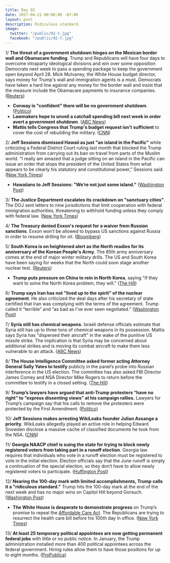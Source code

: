 ```yaml
---
title: Day 92
date: 2017-04-21 00:00:00 -07:00
layout: post
description: Ridiculous standard.
image:
  twitter: "/public/92-t.jpg"
  facebook: "/public/92-f.jpg"
---
```


1/ **The threat of a government shutdown hinges on the Mexican border wall and Obamacare funding**. Trump and Republicans will have four days to overcome intraparty ideological divisions and win over some opposition Democrats next week to pass a spending package to keep the government open beyond April 28. Mick Mulvaney, the White House budget director, says money for Trump's wall and immigration agents is a must. Democrats have taken a hard line against any money for the border wall and insist that the measure include the Obamacare payments to insurance companies. ([Reuters](http://www.reuters.com/article/us-usa-budget-idUSKBN17N1LK))

* **Conway is "confident" there will be no government shutdown**. ([Politico](http://www.politico.com/story/2017/04/21/government-shutdown-kellyanne-conway-237452))
* **Lawmakers hope to unveil a catchall spending bill next week in order avert a government shutdown**. ([ABC News](http://abcnews.go.com/Politics/wireStory/trumps-budget-chief-money-border-wall-46930632))
* **Mattis tells Congress that Trump's budget request isn't sufficient** to cover the cost of rebuilding the military. ([CNN](http://www.cnn.com/2017/04/21/politics/mattis-military-spending-trump-budget/index.html))

2/ **Jeff Sessions dismissed Hawaii as just "an island in the Pacific"** while criticizing a Federal District Court ruling last month that blocked the Trump administration from carrying out its ban on travel from parts of the Muslim world. “I really am amazed that a judge sitting on an island in the Pacific can issue an order that stops the president of the United States from what appears to be clearly his statutory and constitutional power,” Sessions said. ([New York Times](https://www.nytimes.com/2017/04/20/us/politics/jeff-sessions-judge-hawaii-pacific-island.html))

* **Hawaiians to Jeff Sessions: "We’re not just some island."** ([Washington Post](https://www.washingtonpost.com/news/morning-mix/wp/2017/04/21/hawaiians-to-jeff-sessions-were-not-just-some-island/))

3/ **The Justice Department escalates its crackdown on "sanctuary cities"**. The DOJ sent letters to nine jurisdictions that limit cooperation with federal immigration authorities, threatening to withhold funding unless they comply with federal law. ([New York Times](https://www.nytimes.com/2017/04/21/us/politics/sanctuary-city-justice-department.html?_r=0))

4/ **The Treasury denied Exxon's request for a waiver from Russian sanctions**. Exxon won’t be allowed to bypass US sanctions against Russia in order to resume drilling for oil. ([Bloomberg](https://www.bloomberg.com/news/articles/2017-04-21/exxon-won-t-get-drilling-waiver-for-russia-treasury-chief-says))

5/ **South Korea is on heightened alert as the North readies for its anniversary of the Korean People's Army**. The 85th army anniversary comes at the end of major winter military drills. The US and South Korea have been saying for weeks that the North could soon stage another nuclear test. ([Reuters](http://www.reuters.com/article/us-northkorea-usa-idUSKBN17N0CE))

* **Trump puts pressure on China to rein in North Korea**, saying "if they want to solve the North Korea problem, they will." ([The Hill](http://thehill.com/homenews/administration/329852-trump-if-china-wants-to-solve-north-korean-problem-they-will))

6/ **Trump says Iran has not "lived up to the spirit" of the nuclear agreement**. He also criticized the deal days after his secretary of state certified that Iran was complying with the terms of the agreement. Trump called it “terrible” and “as bad as I've ever seen negotiated.” ([Washington Post](https://www.washingtonpost.com/news/post-politics/wp/2017/04/20/trump-says-iran-has-not-lived-up-to-the-spirit-of-the-nuclear-agreement/))

7/ **Syria still has chemical weapons**. Israeli defense officials estimate that Syria still has up to three tons of chemical weapons in its possession. Mattis says Syria has "dispersed their aircraft" in the wake of the punitive US missile strike. The implication is that Syria may be concerned about additional strikes and is moving its combat aircraft to make them less vulnerable to an attack. ([ABC News](http://abcnews.go.com/International/wireStory/us-defense-secy-mattis-syria-chemical-weapons-46931091))

8/ **The House Intelligence Committee asked former acting Attorney General Sally Yates to testify** publicly in the panel’s probe into Russian interference in the US election. The committee has also asked FBI Director James Comey and NSA Director Mike Rogers to return before the committee to testify in a closed setting. ([The Hill](http://thehill.com/policy/national-security/329914-house-intel-panel-invites-former-acting-ag-yates-to-testify))

9/ **Trump’s lawyers have argued that anti-Trump protesters “have no right” to “express dissenting views” at his campaign rallies.** Lawyers for Trump’s campaign say that his calls to remove the protesters were protected by the First Amendment. ([Politico](http://www.politico.com/story/2017/04/20/donald-trump-protest-rallies-speech-237431))

10/ **Jeff Sessions makes arresting WikiLeaks founder Julian Assange a priority**. WikiLeaks allegedly played an active role in helping Edward Snowden disclose a massive cache of classified documents he took from the NSA. ([CNN](http://www.cnn.com/2017/04/20/politics/julian-assange-wikileaks-us-charges/index.html))

11/ **Georgia NAACP chief is suing the state for trying to block newly registered voters from taking part in a runoff election**. Georgia law requires that individuals who vote in a runoff election must be registered to vote in the initial election. Election officials say that the June runoff is simply a continuation of the special election, so they don’t have to allow newly registered voters to participate. ([Huffington Post](http://www.huffingtonpost.com/entry/georgia-voter-registration-runoff-ossoff_us_58f90c7ce4b06b9cb91505f8))

12/ **Nearing the 100-day mark with limited accomplishments, Trump calls it a "ridiculous standard."** Trump hits the 100-day mark at the end of the next week and has no major wins on Capitol Hill beyond Gorsuch. ([Washington Post](https://www.washingtonpost.com/news/post-politics/wp/2017/04/21/nearing-the-100-day-mark-with-limited-accomplishments-trump-calls-it-a-ridiculous-standard/))

* **The White House is desperate to demonstrate progress** on Trump’s promise to repeal the <a href="{{ site.url }}{{ site.baseurl }}/trump-health-care/">Affordable Care Act</a>. The Republicans are trying to resurrect the health care bill before his 100th day in office. ([New York Times](https://www.nytimes.com/2017/04/20/us/politics/affordable-care-act-house-republicans-trump.html))

13/ **At least 25 temporary political appointees are now getting permanent federal jobs** with little or no public notice. In January, the Trump administration installed more than 400 political appointees across the federal government. Hiring rules allow them to have those positions for up to eight months. ([ProPublica](https://www.propublica.org/article/trump-temporary-officials-some-now-permanent-employees))